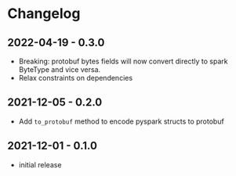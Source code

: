 # Changelog

## 2022-04-19 - 0.3.0

* Breaking: protobuf bytes fields will now convert directly to spark ByteType and vice versa.
* Relax constraints on dependencies

## 2021-12-05 - 0.2.0

* Add `to_protobuf` method to encode pyspark structs to protobuf

## 2021-12-01 - 0.1.0

* initial release
